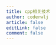 ```yaml
---
title: cpp相关技术
author: coderwlj
article: false
editLink: false
comment: false
---
```


<!-- more -->
